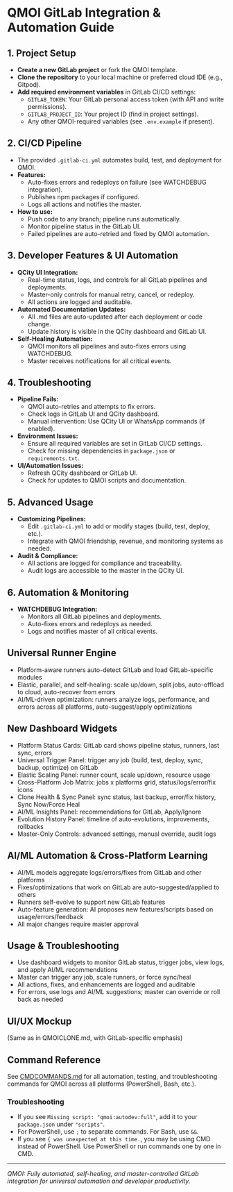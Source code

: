 # QMOI GitLab Integration & Automation Guide

## 1. Project Setup

- **Create a new GitLab project** or fork the QMOI template.
- **Clone the repository** to your local machine or preferred cloud IDE (e.g., Gitpod).
- **Add required environment variables** in GitLab CI/CD settings:
  - `GITLAB_TOKEN`: Your GitLab personal access token (with API and write permissions).
  - `GITLAB_PROJECT_ID`: Your project ID (find in project settings).
  - Any other QMOI-required variables (see `.env.example` if present).

## 2. CI/CD Pipeline

- The provided `.gitlab-ci.yml` automates build, test, and deployment for QMOI.
- **Features:**
  - Auto-fixes errors and redeploys on failure (see WATCHDEBUG integration).
  - Publishes npm packages if configured.
  - Logs all actions and notifies the master.
- **How to use:**
  - Push code to any branch; pipeline runs automatically.
  - Monitor pipeline status in the GitLab UI.
  - Failed pipelines are auto-retried and fixed by QMOI automation.

## 3. Developer Features & UI Automation

- **QCity UI Integration:**
  - Real-time status, logs, and controls for all GitLab pipelines and deployments.
  - Master-only controls for manual retry, cancel, or redeploy.
  - All actions are logged and auditable.
- **Automated Documentation Updates:**
  - All .md files are auto-updated after each deployment or code change.
  - Update history is visible in the QCity dashboard and GitLab UI.
- **Self-Healing Automation:**
  - QMOI monitors all pipelines and auto-fixes errors using WATCHDEBUG.
  - Master receives notifications for all critical events.

## 4. Troubleshooting

- **Pipeline Fails:**
  - QMOI auto-retries and attempts to fix errors.
  - Check logs in GitLab UI and QCity dashboard.
  - Manual intervention: Use QCity UI or WhatsApp commands (if enabled).
- **Environment Issues:**
  - Ensure all required variables are set in GitLab CI/CD settings.
  - Check for missing dependencies in `package.json` or `requirements.txt`.
- **UI/Automation Issues:**
  - Refresh QCity dashboard or GitLab UI.
  - Check for updates to QMOI scripts and documentation.

## 5. Advanced Usage

- **Customizing Pipelines:**
  - Edit `.gitlab-ci.yml` to add or modify stages (build, test, deploy, etc.).
  - Integrate with QMOI friendship, revenue, and monitoring systems as needed.
- **Audit & Compliance:**
  - All actions are logged for compliance and traceability.
  - Audit logs are accessible to the master in the QCity UI.

## 6. Automation & Monitoring

- **WATCHDEBUG Integration:**
  - Monitors all GitLab pipelines and deployments.
  - Auto-fixes errors and redeploys as needed.
  - Logs and notifies master of all critical events.

## Universal Runner Engine

- Platform-aware runners auto-detect GitLab and load GitLab-specific modules
- Elastic, parallel, and self-healing: scale up/down, split jobs, auto-offload to cloud, auto-recover from errors
- AI/ML-driven optimization: runners analyze logs, performance, and errors across all platforms, auto-suggest/apply optimizations

## New Dashboard Widgets

- Platform Status Cards: GitLab card shows pipeline status, runners, last sync, errors
- Universal Trigger Panel: trigger any job (build, test, deploy, sync, backup, optimize) on GitLab
- Elastic Scaling Panel: runner count, scale up/down, resource usage
- Cross-Platform Job Matrix: jobs x platforms grid, status/logs/error/fix icons
- Clone Health & Sync Panel: sync status, last backup, error/fix history, Sync Now/Force Heal
- AI/ML Insights Panel: recommendations for GitLab, Apply/Ignore
- Evolution History Panel: timeline of auto-evolutions, improvements, rollbacks
- Master-Only Controls: advanced settings, manual override, audit logs

## AI/ML Automation & Cross-Platform Learning

- AI/ML models aggregate logs/errors/fixes from GitLab and other platforms
- Fixes/optimizations that work on GitLab are auto-suggested/applied to others
- Runners self-evolve to support new GitLab features
- Auto-feature generation: AI proposes new features/scripts based on usage/errors/feedback
- All major changes require master approval

## Usage & Troubleshooting

- Use dashboard widgets to monitor GitLab status, trigger jobs, view logs, and apply AI/ML recommendations
- Master can trigger any job, scale runners, or force sync/heal
- All actions, fixes, and enhancements are logged and auditable
- For errors, use logs and AI/ML suggestions; master can override or roll back as needed

## UI/UX Mockup

(Same as in QMOICLONE.md, with GitLab-specific emphasis)

## Command Reference

See [CMDCOMMANDS.md](./CMDCOMMANDS.md) for all automation, testing, and troubleshooting commands for QMOI across all platforms (PowerShell, Bash, etc.).

### Troubleshooting

- If you see `Missing script: "qmoi:autodev:full"`, add it to your `package.json` under `"scripts"`.
- For PowerShell, use `;` to separate commands. For Bash, use `&&`.
- If you see `{ was unexpected at this time.`, you may be using CMD instead of PowerShell. Use PowerShell or run commands one by one in CMD.

---

_QMOI: Fully automated, self-healing, and master-controlled GitLab integration for universal automation and developer productivity._
